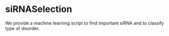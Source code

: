# siRNASelection
We provide a machine learning script to find important siRNA and to classify type of disorder.

